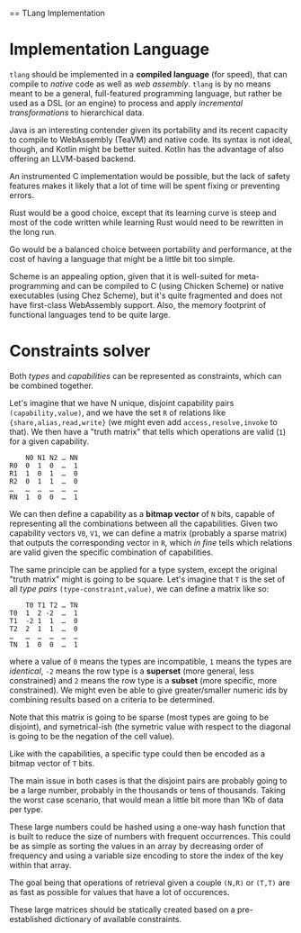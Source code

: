 == TLang Implementation


Implementation Language
=======================

`tlang` should be implemented in a **compiled language** (for speed), that
can compile to *native* code as well as *web assembly*. `tlang` is by no means
meant to be a general, full-featured programming language, but rather be used
as a DSL (or an engine) to process and apply *incremental transformations*
to hierarchical data.

Java is an interesting contender given its portability and its recent capacity
to compile to WebAssembly (TeaVM) and native code. Its syntax is not ideal, though,
and Kotlin might be better suited. Kotlin has the advantage of also offering
an LLVM-based backend.

An instrumented C implementation would be possible, but the lack of safety 
features makes it likely that a lot of time will be spent fixing or preventing
errors.

Rust would be a good choice, except that its learning curve is steep and most
of the code written while learning Rust would need to be rewritten in the long run.

Go would be a balanced choice between portability and performance, at the cost
of having a language that might be a little bit too simple.

Scheme is an appealing option, given that it is well-suited for
meta-programming and can be compiled to C (using Chicken Scheme) or native
executables (using Chez Scheme), but it's quite fragmented and does not have
first-class WebAssembly support. Also, the memory footprint of functional
languages tend to be quite large.

Constraints solver
==================

Both *types* and *capabilities* can be represented as constraints, which can
be combined together.

Let's imagine that we have N unique, disjoint capability pairs `(capability,value)`, and
we have the set `R` of relations like `{share,alias,read,write}` (we might even
add `access,resolve,invoke` to that). We then have a "truth matrix" that tells
which operations are valid (`1`) for a given capability.

```
    N0 N1 N2 … NN
R0  0  1  0  …  1
R1  1  0  1  …  0
R2  0  1  1  …  0
…   …  …  …  …  …
RN  1  0  0  …  1
```

We can then define a capability as a **bitmap vector** of `N` bits, capable
of representing all the combinations between all the capabilities. Given two
capability vectors `V0`, `V1`, we can define a matrix (probably a sparse matrix)
that outputs the corresponding vector in `R`, which *in fine* tells which
relations are valid given the specific combination of capabilities.

The same principle can be applied for a type system, except the original "truth matrix"
might is going to be square. Let's imagine that `T` is the set of 
all *type pairs* `(type-constraint,value)`, we can define a matrix like so:

```
    T0 T1 T2 … TN
T0  1  2 -2  …  1
T1  -2 1  1  …  0
T2  2  1  1  …  0
…   …  …  …  …  …
TN  1  0  0  …  1
```

where a value of `0` means the types are incompatible, `1` means the types
are *identical*, `-2` means the row type is a **superset** (more general, less constrained)
and `2` means the row type is a **subset** (more specific, more constrained). We might even
be able to give greater/smaller numeric ids by combining results based on a criteria
to be determined.

Note that this matrix is going to be sparse (most types are going to be disjoint),
and symetrical-ish (the symetric value with respect to the diagonal is going to be
the negation of the cell value).

Like with the capabilities, a specific type could then be encoded as a bitmap vector
of `T` bits.

The main issue in both cases is that the disjoint pairs are probably going to be
a large number, probably in the thousands or tens of thousands. Taking the worst
case scenario, that would mean a little bit more than 1Kb of data per type.

These large numbers could be hashed using a one-way hash function that is built
to reduce the size of numbers with frequent occurrences. This could be as simple
as sorting the values in an array by decreasing order of frequency and using a variable
size encoding to store the index of the key within that array.

The goal being that operations of retrieval given a couple `(N,R)` or `(T,T)`
are as fast as possible for values that have a lot of occurences.

These large matrices should be statically created based on a pre-established
dictionary of available constraints.




